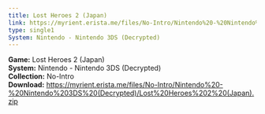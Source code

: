 ```yaml
---
title: Lost Heroes 2 (Japan)
link: https://myrient.erista.me/files/No-Intro/Nintendo%20-%20Nintendo%203DS%20(Decrypted)/Lost%20Heroes%202%20(Japan).zip
type: single1
System: Nintendo - Nintendo 3DS (Decrypted)
---
```

<b>Game:</b> Lost Heroes 2 (Japan)<br>
<b>System:</b> Nintendo - Nintendo 3DS (Decrypted)<br>
<b>Collection:</b> No-Intro<br>
<b>Download:</b> https://myrient.erista.me/files/No-Intro/Nintendo%20-%20Nintendo%203DS%20(Decrypted)/Lost%20Heroes%202%20(Japan).zip